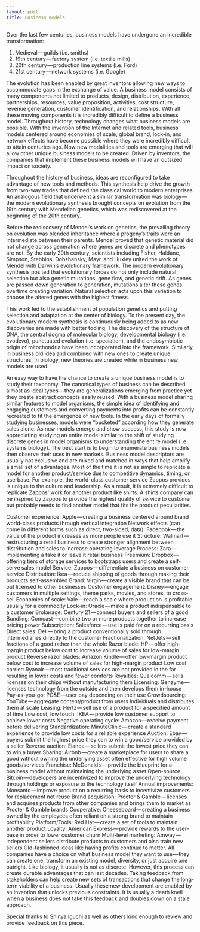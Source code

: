 ```yaml
---
layout: post
title: Business models
---
```


Over the last few centuries, business models have undergone an incredible transformation:

1. Medieval — guilds (i.e. smiths)
2. 19th century — factory system (i.e. textile mills)
3. 20th century — production line systems (i.e. Ford)
4. 21st century — network systems (i.e. Google)

The evolution has been enabled by great inventors allowing new ways to accommodate gaps in the exchange of value. A business model consists of many components not limited to products, design, distribution, experience, partnerships, resources, value proposition, activities, cost structure, revenue generation, customer identification, and relationships. With all these moving components it is incredibly difficult to define a business model. Throughout history, technology changes what business models are possible. With the invention of the Internet and related tools, business models centered around economies of scale, global brand, lock-in, and network effects have become possible where they were incredibly difficult to attain centuries ago. Now new modalities and tools are emerging that will allow other unique business models to be created. Driven by inventors, the companies that implement these business models will have an outsized impact on society.

Throughout the history of business, ideas are reconfigured to take advantage of new tools and methods. This synthesis help drive the growth from two-way trades that defined the classical world to modern enterprises. An analogous field that underwent a similar transformation was biology — the modern evolutionary synthesis brought concepts on evolution from the 19th century with Mendelian genetics, which was rediscovered at the beginning of the 20th century.

Before the rediscovery of Mendel’s work on genetics, the prevailing theory on evolution was blended inheritance where a progeny’s traits were an intermediate between their parents. Mendel proved that genetic material did not change across generation where genes are discrete and phenotypes are not. By the early 20th century, scientists including Fisher, Haldane, Simpson, Stebbins, Dobzhansky, Mayr, and Huxley united the work of Mendel with Darwin’s evolutionary framework. The modern evolutionary synthesis posited that evolutionary forces do not only include natural selection but also genetic mutations, gene flow, and genetic drift. As genes are passed down generation to generation, mutations alter these genes overtime creating variation. Natural selection acts upon this variation to choose the altered genes with the highest fitness.

This work led to the establishment of population genetics and putting selection and adaptation at the center of biology. To the present day, the evolutionary modern synthesis is continuously being added to as new discoveries are made with better tooling. The discovery of the structure of DNA, the central dogma of molecular biology, developmental biology (i.e. evodevo), punctuated evolution (i.e. speciation), and the endosymbiotic origin of mitochondria have been incorporated into the framework. Similarly, in business old idea and combined with new ones to create unique structures. In biology, new theories are created while in business new models are used.

An easy way to have the chance to create a unique business model is to study their taxonomy. The canonical types of business can be described almost as ideal types — they are generalizations emerging from practice yet they create abstract concepts easily reused. With a business model sharing similar features to model organisms, the simple idea of identifying and engaging customers and converting payments into profits can be constantly recreated to fit the emergence of new tools. In the early days of formally studying businesses, models were “bucketed” according how they generate sales alone. As new models emerge and show success, this study is now appreciating studying an entire model similar to the shift of studying discrete genes in model organisms to understanding the entire model (i.e. systems biology). The best start is to begin to enumerate business models then observe their uses in new markets. Business model descriptors are usually not exclusive and are mixed and matched in ways that help amplify a small set of advantages. Most of the time it is not as simple to replicate a model for another product/service due to competitive dynamics, timing, or userbase. For example, the world-class customer service Zappos provides is unique to the culture and leadership. As a result, it is extremely difficult to replicate Zappos’ work for another product like shirts. A shirts company can be inspired by Zappos to provide the highest quality of service to customer but probably needs to find another model that fits the product peculiarities.

Customer experience: Apple — creating a business centered around brand world-class products through vertical integration
Network effects (can come in different forms such as direct, two-sided, data): Facebook — the value of the product increases as more people use it
Structure: Walmart — restructuring a retail business to create stronger alignment between distribution and sales to increase operating leverage
Process: Zara — implementing a take it or leave it retail business
Freemium: Dropbox — offering tiers of storage services to bootstraps users and create a self-serve sales model
Service: Zappos — differentiate a business on customer service
Distribution: Ikea — reduce shipping of goods through making their products self-assembled
Brand: Virgin — create a visible brand that can be out licensed to other businesses
Customer engagement: Disney — engage customers in multiple settings, theme parks, movies, and stores, to cross-sell
Economies of scale: Vale — reach a scale where production is profitable usually for a commodity
Lock-in: Oracle — make a product indispensable to a customer
Brokerage: Century 21 — connect buyers and sellers of a good
Bundling: Comcast — combine two or more products together to increase pricing power
Subscription: Salesforce — use is paid for on a recurring basis
Direct sales: Dell — bring a product conventionally sold through intermediaries directly to the customer
Fractionalization: NetJets — sell fractions of a good rather than the whole
Razor blade: HP — offer high-margin product below cost to increase volume of sales for low-margin product
Reverse razor blades: Amazon Kindle — offer low-margin product below cost to increase volume of sales for high-margin product
Low cost carrier: Ryanair — most traditional services are not provided in the far resulting in lower costs and fewer comforts
Royalties: Qualcomm — sells licenses on their chips without manufacturing them
Licensing: Genzyme — licenses technology from the outside and then develops them in-house
Pay-as-you-go: PG&E — user pay depending on their use
Crowdsourcing: YouTube — aggregate content/product from users individuals and distributes them at scale
Leasing: Hertz — sell use of a product for a specified amount of time
Low cost, low touch: IKEA — provide low customer support to achieve lower costs
Negative operating cycle: Amazon — receive payment before delivering
Standardization: MinuteClinic — create a standard experience to provide low costs for a reliable experience
Auction: Ebay — buyers submit the highest price they can to win a good/service provided by a seller
Reverse auction: Elance — sellers submit the lowest price they can to win a buyer
Sharing: Airbnb — create a marketplace for users to share a good without owning the underlying asset often effective for high volume goods/services
Franchise: McDonald’s — provide the blueprint for a business model without maintaining the underlying asset
Open-source: Bitcoin — developers are incentivized to improve the underlying technology through holdings or exposure to the technology itself
Annual improvements: Monsanto — improve product on a recurring basis to incentivize customers for replacement not reuse
Brand acquisition: Procter & Gamble — licenses and acquires products from other companies and brings them to market as Procter & Gamble brands
Cooperative: Cheeseboard — creating a business owned by the employees often reliant on a strong brand to maintain profitability
Platform/Tools: Red Hat — create a set of tools to maintain another product
Loyalty: American Express — provide rewards to the user-base in order to lower customer churn
Multi-level marketing: Amway — independent sellers distribute products to customers and also train new sellers
Old-fashioned ideas like having profits continue to matter. All companies have a choice on what business model they want to use — they can create one, transform an existing model, diversity, or just acquire one outright. Like biology, it usually is not as discrete. However, this process can create durable advantages that can last decades. Taking feedback from stakeholders can help create new sets of transactions that change the long-term viability of a business. Usually these new development are enabled by an invention that unlocks previous constraints. It is usually a death knell when a business does not take this feedback and doubles down on a stale approach.

Special thanks to Shinya Iguchi as well as others kind enough to review and provide feedback on this piece.
